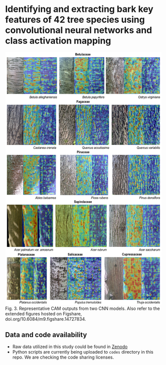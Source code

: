 # Identifying and extracting bark key features of 42 tree species using convolutional neural networks and class activation mapping

![Figure3](images/Figure%203.png)
Fig. 3. Representative CAM outputs from two CNN models. Also refer to the extended figures hosted on Figshare, doi.org/10.6084/m9.figshare.14727834.

## Data and code availability
- Raw data utilized in this study could be found in [Zenodo](https://doi.org/10.5281/zenodo.4749062)
- Python scripts are currently being uploaded to `codes` directory in this repo. We are checking the code sharing licenses.